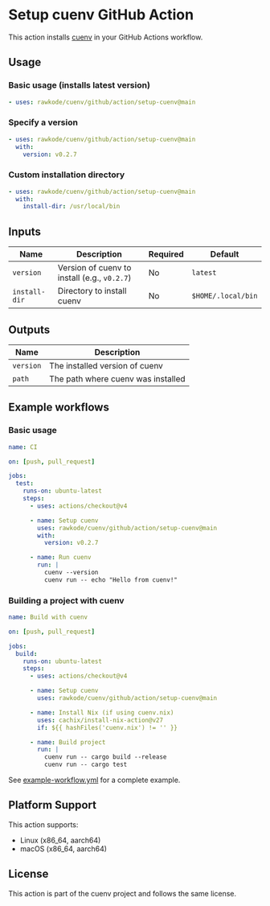 # Setup cuenv GitHub Action

This action installs [cuenv](https://github.com/rawkode/cuenv) in your GitHub Actions workflow.

## Usage

### Basic usage (installs latest version)

```yaml
- uses: rawkode/cuenv/github/action/setup-cuenv@main
```

### Specify a version

```yaml
- uses: rawkode/cuenv/github/action/setup-cuenv@main
  with:
    version: v0.2.7
```

### Custom installation directory

```yaml
- uses: rawkode/cuenv/github/action/setup-cuenv@main
  with:
    install-dir: /usr/local/bin
```

## Inputs

| Name          | Description                                  | Required | Default            |
| ------------- | -------------------------------------------- | -------- | ------------------ |
| `version`     | Version of cuenv to install (e.g., `v0.2.7`) | No       | `latest`           |
| `install-dir` | Directory to install cuenv                   | No       | `$HOME/.local/bin` |

## Outputs

| Name      | Description                        |
| --------- | ---------------------------------- |
| `version` | The installed version of cuenv     |
| `path`    | The path where cuenv was installed |

## Example workflows

### Basic usage

```yaml
name: CI

on: [push, pull_request]

jobs:
  test:
    runs-on: ubuntu-latest
    steps:
      - uses: actions/checkout@v4

      - name: Setup cuenv
        uses: rawkode/cuenv/github/action/setup-cuenv@main
        with:
          version: v0.2.7

      - name: Run cuenv
        run: |
          cuenv --version
          cuenv run -- echo "Hello from cuenv!"
```

### Building a project with cuenv

```yaml
name: Build with cuenv

on: [push, pull_request]

jobs:
  build:
    runs-on: ubuntu-latest
    steps:
      - uses: actions/checkout@v4

      - name: Setup cuenv
        uses: rawkode/cuenv/github/action/setup-cuenv@main

      - name: Install Nix (if using cuenv.nix)
        uses: cachix/install-nix-action@v27
        if: ${{ hashFiles('cuenv.nix') != '' }}

      - name: Build project
        run: |
          cuenv run -- cargo build --release
          cuenv run -- cargo test
```

See [example-workflow.yml](./example-workflow.yml) for a complete example.

## Platform Support

This action supports:

- Linux (x86_64, aarch64)
- macOS (x86_64, aarch64)

## License

This action is part of the cuenv project and follows the same license.
